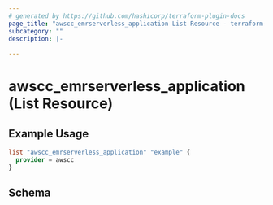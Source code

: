 ```yaml
---
# generated by https://github.com/hashicorp/terraform-plugin-docs
page_title: "awscc_emrserverless_application List Resource - terraform-provider-awscc"
subcategory: ""
description: |-
  
---
```


# awscc_emrserverless_application (List Resource)



## Example Usage

```terraform
list "awscc_emrserverless_application" "example" {
  provider = awscc
}
```

<!-- schema generated by tfplugindocs -->
## Schema
